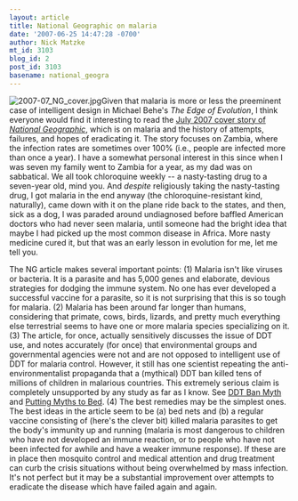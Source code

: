 ```yaml
---
layout: article
title: National Geographic on malaria
date: '2007-06-25 14:47:28 -0700'
author: Nick Matzke
mt_id: 3103
blog_id: 2
post_id: 3103
basename: national_geogra
---
```

[<img src="http://www.pandasthumb.org/images/2007-07_NG_cover.jpg" alt="2007-07_NG_cover.jpg" style="float:left;" />](http://www7.nationalgeographic.com/ngm/0707/feature1/index.html)Given that malaria is more or less the preeminent case of intelligent design in Michael Behe's _The Edge of Evolution_, I think everyone would find it interesting to read the [July 2007 cover story of _National Geographic_](http://www7.nationalgeographic.com/ngm/0707/feature1/index.html), which is on malaria and the history of attempts, failures, and hopes of eradicating it.  The story focuses on Zambia, where the infection rates are sometimes over 100% (i.e., people are infected more than once a year).  I have a somewhat personal interest in this since when I was seven my family went to Zambia for a year, as my dad was on sabbatical.  We all took chloroquine weekly -- a nasty-tasting drug to a seven-year old, mind you.  And _despite_ religiously taking the nasty-tasting drug, I got malaria in the end anyway (the chloroquine-resistant kind, naturally), came down with it on the plane ride back to the states, and then, sick as a dog, I was paraded around undiagnosed before baffled American doctors who had never seen malaria, until someone had the bright idea that maybe I had picked up the most common disease in Africa.  More nasty medicine cured it, but that was an early lesson in evolution for me, let me tell you. 

The NG article makes several important points: (1) Malaria isn't like viruses or bacteria.  It is a parasite and has 5,000 genes and elaborate, devious strategies for dodging the immune system.  No one has ever developed a successful vaccine for a parasite, so it is not surprising that this is so tough for malaria.  (2) Malaria has been around far longer than humans, considering that primate, cows, birds, lizards, and pretty much everything else terrestrial seems to have one or more malaria species specializing on it.  (3) The article, for once, actually sensitively discusses the issue of DDT use, and notes accurately (for once) that environmental groups and governmental agencies were not and are not opposed to intelligent use of DDT for malaria control.  However, it still has one scientist repeating the anti-environmentalist propaganda that a (mythical) DDT ban killed tens of millions of children in malarious countries.  This extremely serious claim is completely unsupported by any study as far as I know.  See [DDT Ban Myth](http://info-pollution.com/ddtban.htm) and [Putting Myths to Bed](http://kenethmiles.blogspot.com/2004_02_01_kenethmiles_archive.html#107570569615970184). (4) The best remedies may be the simplest ones.  The best ideas in the article seem to be (a) bed nets and (b) a regular vaccine consisting of (here's the clever bit) killed malaria parasites to get the body's immunity up and running (malaria is most dangerous to children who have not developed an immune reaction, or to people who have not been infected for awhile and have a weaker immune response).  If these are in place then mosquito control and medical attention and drug treatment can curb the crisis situations without being overwhelmed by mass infection.  It's not perfect but it may be a substantial improvement over attempts to eradicate the disease which have failed again and again.

